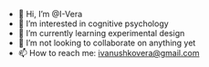 - 👋 Hi, I’m @I-Vera
- 👀 I’m interested in cognitive psychology 
- 🌱 I’m currently learning experimental design
- 💞️ I’m not looking to collaborate on anything yet
- 📫 How to reach me: ivanushkovera@gmail.com

<!---
I-Vera/I-Vera is a ✨ special ✨ repository because its `README.md` (this file) appears on your GitHub profile.
You can click the Preview link to take a look at your changes.
--->
